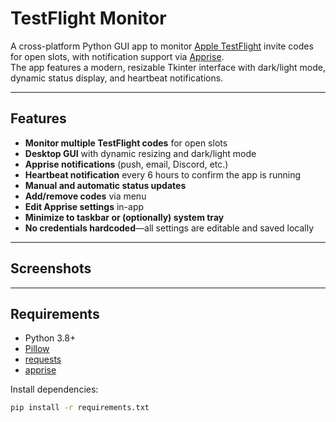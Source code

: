# TestFlight Monitor

A cross-platform Python GUI app to monitor [Apple TestFlight](https://testflight.apple.com/) invite codes for open slots, with notification support via [Apprise](https://github.com/caronc/apprise).  
The app features a modern, resizable Tkinter interface with dark/light mode, dynamic status display, and heartbeat notifications.

---

## Features

- **Monitor multiple TestFlight codes** for open slots
- **Desktop GUI** with dynamic resizing and dark/light mode
- **Apprise notifications** (push, email, Discord, etc.)
- **Heartbeat notification** every 6 hours to confirm the app is running
- **Manual and automatic status updates**
- **Add/remove codes** via menu
- **Edit Apprise settings** in-app
- **Minimize to taskbar or (optionally) system tray**
- **No credentials hardcoded**—all settings are editable and saved locally

---

## Screenshots

<!--
Add your screenshot here, for example:
![screenshot](screenshot.png)
-->

---

## Requirements

- Python 3.8+
- [Pillow](https://pypi.org/project/Pillow/)
- [requests](https://pypi.org/project/requests/)
- [apprise](https://pypi.org/project/apprise/)

Install dependencies:

```sh
pip install -r requirements.txt
```
